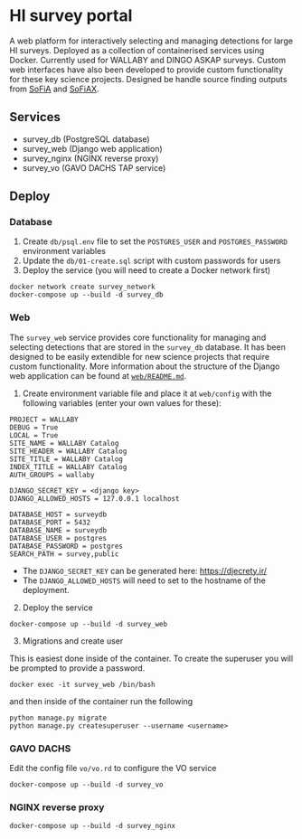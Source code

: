 # HI survey portal

A web platform for interactively selecting and managing detections for large HI surveys. Deployed as a collection of containerised services using Docker. Currently used for WALLABY and DINGO ASKAP surveys. Custom web interfaces have also been developed to provide custom functionality for these key science projects. Designed be handle source finding outputs from [SoFiA](https://gitlab.com/SoFiA-Admin/SoFiA-2) and [SoFiAX](https://github.com/AusSRC/SoFiAX).

## Services

- survey_db (PostgreSQL database)
- survey_web (Django web application)
- survey_nginx (NGINX reverse proxy)
- survey_vo (GAVO DACHS TAP service)

## Deploy

### Database

1. Create `db/psql.env` file to set the `POSTGRES_USER` and `POSTGRES_PASSWORD` environment variables
2. Update the `db/01-create.sql` script with custom passwords for users
3. Deploy the service (you will need to create a Docker network first)

```
docker network create survey_network
docker-compose up --build -d survey_db
```

### Web

The `survey_web` service provides core functionality for managing and selecting detections that are stored in the `survey_db` database. It has been designed to be easily extendible for new science projects that require custom functionality. More information about the structure of the Django web application can be found at [`web/README.md`](./web/README.md).

1. Create environment variable file and place it at `web/config` with the following variables (enter your own values for these):

```
PROJECT = WALLABY
DEBUG = True
LOCAL = True
SITE_NAME = WALLABY Catalog
SITE_HEADER = WALLABY Catalog
SITE_TITLE = WALLABY Catalog
INDEX_TITLE = WALLABY Catalog
AUTH_GROUPS = wallaby

DJANGO_SECRET_KEY = <django key>
DJANGO_ALLOWED_HOSTS = 127.0.0.1 localhost

DATABASE_HOST = surveydb
DATABASE_PORT = 5432
DATABASE_NAME = surveydb
DATABASE_USER = postgres
DATABASE_PASSWORD = postgres
SEARCH_PATH = survey,public
```

* The `DJANGO_SECRET_KEY` can be generated here: https://djecrety.ir/
* The `DJANGO_ALLOWED_HOSTS` will need to set to the hostname of the deployment.

2. Deploy the service

```
docker-compose up --build -d survey_web
```

3. Migrations and create user

This is easiest done inside of the container. To create the superuser you will be prompted to provide a password.


```
docker exec -it survey_web /bin/bash
```

and then inside of the container run the following

```
python manage.py migrate
python manage.py createsuperuser --username <username>
```

### GAVO DACHS

Edit the config file `vo/vo.rd` to configure the VO service

```
docker-compose up --build -d survey_vo
```

### NGINX reverse proxy

```
docker-compose up --build -d survey_nginx
```

